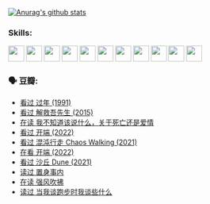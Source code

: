 
[![Anurag's github stats](https://github-readme-stats.vercel.app/api?username=w940853815)](https://github.com/anuraghazra/github-readme-stats)

### Skills:

<code><img height="32" src="https://cdn.jsdelivr.net/npm/simple-icons@v5/icons/python.svg"></code>
<code><img height="32" src="https://cdn.jsdelivr.net/npm/simple-icons@v5/icons/javascript.svg"></code>
<code><img height="32" src="https://cdn.jsdelivr.net/npm/simple-icons@v5/icons/django.svg"></code>
<code><img height="32" src="https://cdn.jsdelivr.net/npm/simple-icons@v5/icons/flask.svg"></code>
<code><img height="32" src="https://cdn.jsdelivr.net/npm/simple-icons@v5/icons/vuetify.svg"></code>
<code><img height="32" src="https://cdn.jsdelivr.net/npm/simple-icons@v5/icons/git.svg"></code>
<code><img height="32" src="https://cdn.jsdelivr.net/npm/simple-icons@v5/icons/docker.svg"></code>
<code><img height="32" src="https://cdn.jsdelivr.net/npm/simple-icons@v5/icons/postgresql.svg"></code>
<code><img height="32" src="https://cdn.jsdelivr.net/npm/simple-icons@v5/icons/elasticsearch.svg"></code>
<code><img height="32" src="https://cdn.jsdelivr.net/npm/simple-icons@v5/icons/macos.svg"></code>
<code><img height="32" src="https://cdn.jsdelivr.net/npm/simple-icons@v5/icons/linux.svg"></code>

### 🗣 豆瓣:

<!-- DOUBAN-ACTIVITIES:START -->
- [看过 过年‎ (1991)](https://www.douban.com/people/136069238/status/3747235967/?_i=43883285)
- [看过 解救吾先生‎ (2015)](https://www.douban.com/people/136069238/status/3744047085/?_i=43883285)
- [在读 我不知道该说什么，关于死亡还是爱情](https://www.douban.com/people/136069238/status/3742672820/?_i=43883285)
- [看过 开端‎ (2022)](https://www.douban.com/people/136069238/status/3737530861/?_i=43883285)
- [看过 混沌行走 Chaos Walking‎ (2021)](https://www.douban.com/people/136069238/status/3734828206/?_i=43883285)
- [在看 开端‎ (2022)](https://www.douban.com/people/136069238/status/3733533297/?_i=43883285)
- [看过 沙丘 Dune‎ (2021)](https://www.douban.com/people/136069238/status/3726869471/?_i=43883285)
- [读过 置身事内](https://www.douban.com/people/136069238/status/3726223867/?_i=43883285)
- [在读 强风吹拂](https://www.douban.com/people/136069238/status/3725395475/?_i=43883285)
- [读过 当我谈跑步时我谈些什么](https://www.douban.com/people/136069238/status/3715422296/?_i=43883285)
<!-- DOUBAN-ACTIVITIES:END -->
<!--
**w940853815/w940853815** is a ✨ _special_ ✨ repository because its `README.md` (this file) appears on your GitHub profile.

Here are some ideas to get you started:

- 🔭 I’m currently working on ...
- 🌱 I’m currently learning ...
- 👯 I’m looking to collaborate on ...
- 🤔 I’m looking for help with ...
- 💬 Ask me about ...
- 📫 How to reach me: ...
- 😄 Pronouns: ...
- ⚡ Fun fact: ...
-->
